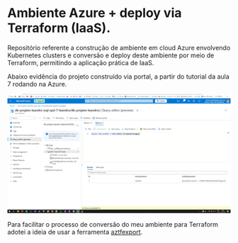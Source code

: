 # Ambiente Azure + deploy via Terraform (IaaS).

Repositório referente a construção de ambiente em cloud Azure envolvendo Kubernetes clusters e conversão e deploy deste ambiente por meio de Terraform, permitindo a aplicação prática de IaaS.

Abaixo evidência do projeto construído via portal, a partir do tutorial da aula 7 rodando na Azure.

![Description](evidencia01q.png)


Para facilitar o processo de conversão do meu ambiente para Terraform adotei a ideia de usar a ferramenta [aztfexport](https://github.com/Azure/aztfexport).

